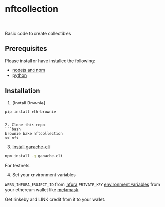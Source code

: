 # nftcollection

<br/>\
Basic code to create collectibles

## Prerequisites

Please install or have installed the following:

- [nodejs and npm](https://nodejs.org/en/download/)
- [python](https://www.python.org/downloads/)
## Installation

1. [Install Brownie]
```bash
pip install eth-brownie
```
```

2. Clone this repo
```bash
brownie bake nftcollection
cd nft
```

3. [Install ganache-cli](https://www.npmjs.com/package/ganache-cli)

```bash
npm install -g ganache-cli
```

For testnets

4. Set your environment variables

`WEB3_INFURA_PROJECT_ID` from  [Infura](https://infura.io/)
`PRIVATE_KEY` [environment variables](https://www.twilio.com/blog/2017/01/how-to-set-environment-variables.html)  from your ethereum wallet like [metamask](https://metamask.io/). 

Get rinkeby and LINK credit from it to your wallet.

